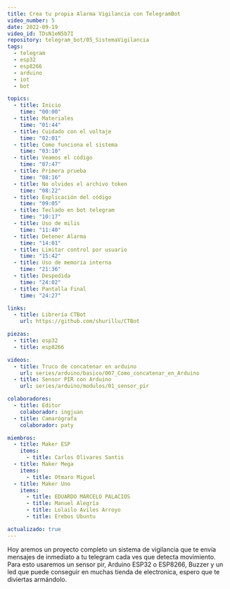 ```yaml
---
title: Crea tu propia Alarma Vigilancia con TelegramBot
video_number: 5
date: 2022-09-19
video_id: TDsN1eN5b7I
repository: telegram_bot/05_SistemaVigilancia
tags:
  - telegram
  - esp32
  - esp8266
  - arduino
  - iot
  - bot

topics:
  - title: Inicio
    time: "00:00"
  - title: Materiales
    time: "01:44"
  - title: Cuidado con el voltaje
    time: "02:01"
  - title: Como funciona el sistema
    time: "03:10"
  - title: Veamos el código
    time: "07:47"
  - title: Primera prueba
    time: "08:16"
  - title: No olvides el archivo token
    time: "08:22"
  - title: Explicación del código
    time: "09:05"
  - title: Teclado en bot telegram
    time: "10:17"
  - title: Uso de milis
    time: "11:40"
  - title: Detener Alarma
    time: "14:01"
  - title: Limitar control por usuario
    time: "15:42"
  - title: Uso de memoria interna
    time: "21:36"
  - title: Despedida
    time: "24:02"
  - title: Pantalla Final
    time: "24:27"

links:
  - title: Librería CTBot
    url: https://github.com/shurillu/CTBot

piezas:
  - title: esp32
  - title: esp8266

videos:
  - title: Truco de concatenar en arduino
    url: series/arduino/basico/007_Como_concatenar_en_Arduino
  - title: Sensor PIR con Arduino
    url: series/arduino/modulos/01_sensor_pir

colaboradores:
  - title: Editor
    colaborador: ingjuan
  - title: Camarógrafa
    colaborador: paty

miembros:
  - title: Maker ESP
    items:
      - title: Carlos Olivares Santis
  - title: Maker Mega
    items:
      - title: Otmaro Miguel
  - title: Maker Uno
    items:
      - title: EDUARDO MARCELO PALACIOS
      - title: Manuel Alegría
      - title: Lolailo Aviles Arroyo
      - title: Erebos Ubuntu

actualizado: true
---
```


Hoy aremos un proyecto completo un sistema de vigilancia que te envía mensajes de inmediato a tu telegram cada ves que detecta movimiento.
Para esto usaremos un sensor pir, Arduino ESP32 o ESP8266, Buzzer y un led que puede conseguir en muchas tienda de electronica, espero que te diviertas armándolo.
